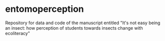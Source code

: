 # entomoperception
Repository for data and code of the manuscript entitled "It's not easy being an insect: how perception of students towards insects change with ecoliteracy"
